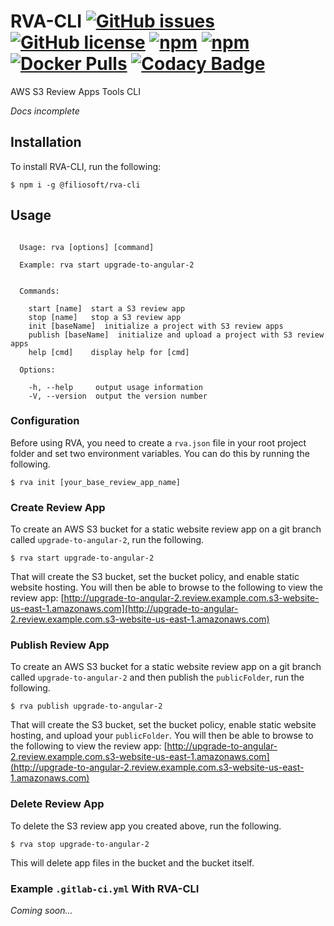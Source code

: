 # RVA-CLI [![GitHub issues](https://img.shields.io/github/issues/Filiosoft/rva-cli.svg)](https://github.com/Filiosoft/rva-cli/issues) [![GitHub license](https://img.shields.io/badge/license-MIT-blue.svg)](https://raw.githubusercontent.com/Filiosoft/rva-cli/master/LICENSE) [![npm](https://img.shields.io/npm/v/@filiosoft/rva-cli.svg)](https://www.npmjs.com/package/@filiosoft/rva-cli) [![npm](https://img.shields.io/npm/dt/@filiosoft/rva-cli.svg)](https://www.npmjs.com/package/@filiosoft/rva-cli) [![Docker Pulls](https://img.shields.io/docker/pulls/filiosoft/rva-cli.svg)](https://hub.docker.com/r/filiosoft/rva-cli) [![Codacy Badge](https://api.codacy.com/project/badge/Grade/e9965678265a4278982594d165af3c40)](https://www.codacy.com/app/nprail/rva-cli?utm_source=github.com&amp;utm_medium=referral&amp;utm_content=Filiosoft/rva-cli&amp;utm_campaign=Badge_Grade)

AWS S3 Review Apps Tools CLI

_Docs incomplete_

## Installation

To install RVA-CLI, run the following:

```
$ npm i -g @filiosoft/rva-cli
```

## Usage
```

  Usage: rva [options] [command]

  Example: rva start upgrade-to-angular-2


  Commands:

    start [name]  start a S3 review app
    stop [name]   stop a S3 review app
    init [baseName]  initialize a project with S3 review apps
    publish [baseName]  initialize and upload a project with S3 review apps
    help [cmd]    display help for [cmd]

  Options:

    -h, --help     output usage information
    -V, --version  output the version number

```
### Configuration
Before using RVA, you need to create a `rva.json` file in your root project folder and set two environment variables. You can do this by running the following.

```
$ rva init [your_base_review_app_name]
```

### Create Review App
To create an AWS S3 bucket for a static website review app on a git branch called `upgrade-to-angular-2`, run the following.

```
$ rva start upgrade-to-angular-2
```

That will create the S3 bucket, set the bucket policy, and enable static website hosting. You will then be able to browse to the following to view the review app:
[http://upgrade-to-angular-2.review.example.com.s3-website-us-east-1.amazonaws.com](http://upgrade-to-angular-2.review.example.com.s3-website-us-east-1.amazonaws.com)

### Publish Review App
To create an AWS S3 bucket for a static website review app on a git branch called `upgrade-to-angular-2` and then publish the `publicFolder`, run the following.

```
$ rva publish upgrade-to-angular-2
```

That will create the S3 bucket, set the bucket policy, enable static website hosting, and upload your `publicFolder`. You will then be able to browse to the following to view the review app:
[http://upgrade-to-angular-2.review.example.com.s3-website-us-east-1.amazonaws.com](http://upgrade-to-angular-2.review.example.com.s3-website-us-east-1.amazonaws.com)

### Delete Review App
To delete the S3 review app you created above, run the following.

```
$ rva stop upgrade-to-angular-2
```

This will delete app files in the bucket and the bucket itself.

### Example `.gitlab-ci.yml` With RVA-CLI
_Coming soon..._
